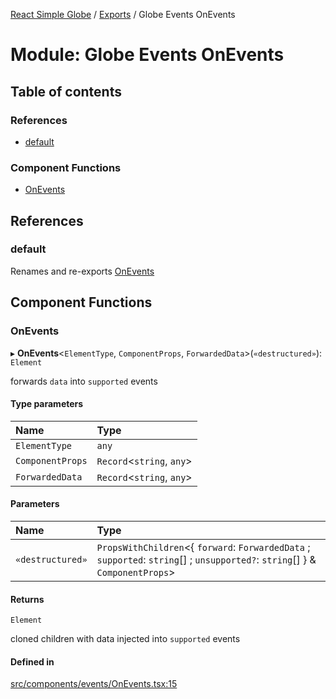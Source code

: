 [React Simple Globe](../README.md) / [Exports](../modules.md) / Globe Events OnEvents

# Module: Globe Events OnEvents

## Table of contents

### References

- [default](Globe_Events_OnEvents.md#default)

### Component Functions

- [OnEvents](Globe_Events_OnEvents.md#onevents)

## References

### default

Renames and re-exports [OnEvents](Globe_Events_OnEvents.md#onevents)

## Component Functions

### OnEvents

▸ **OnEvents**<`ElementType`, `ComponentProps`, `ForwardedData`\>(`«destructured»`): `Element`

forwards `data` into `supported` events

#### Type parameters

| Name | Type |
| :------ | :------ |
| `ElementType` | `any` |
| `ComponentProps` | `Record`<`string`, `any`\> |
| `ForwardedData` | `Record`<`string`, `any`\> |

#### Parameters

| Name | Type |
| :------ | :------ |
| `«destructured»` | `PropsWithChildren`<{ `forward`: `ForwardedData` ; `supported`: `string`[] ; `unsupported?`: `string`[]  } & `ComponentProps`\> |

#### Returns

`Element`

cloned children with data injected into `supported` events

#### Defined in

[src/components/events/OnEvents.tsx:15](https://github.com/Gaushao/d3-react-globe/blob/4f7a1a2/src/components/events/OnEvents.tsx#L15)
